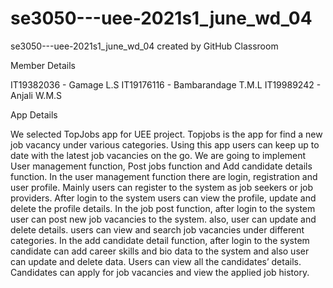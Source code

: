 # se3050---uee-2021s1_june_wd_04
se3050---uee-2021s1_june_wd_04 created by GitHub Classroom

Member Details

IT19382036 - Gamage L.S
IT19176116 - Bambarandage T.M.L
IT19989242 - Anjali W.M.S

App Details

We selected TopJobs app for UEE project. Topjobs is the app for find a new job vacancy under various categories. Using this app 
users can keep up to date with the latest job vacancies on the go.
We are going to implement User management function, Post jobs function and Add candidate details function.
In the user management function there are login, registration and user profile. Mainly users can register to the system as job seekers or job providers. After
login to the system users can view the profile, update and delete the profile details.
In the job post function, after login to the system user can post new job vacancies to the system. also, user can update and delete details. users can view and search
job vacancies under different categories.
In the add candidate detail function, after login to the system candidate can add career skills and bio data to the system and also user can update and delete data. Users can 
view all the candidates’ details. Candidates can apply for job vacancies and view the applied job history.

